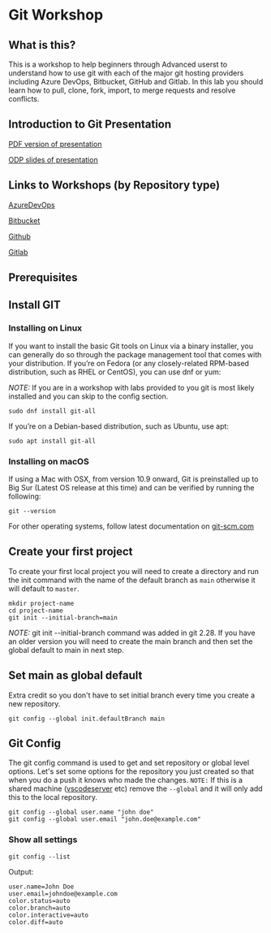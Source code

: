# Git Workshop

## What is this?

This is a workshop to help beginners through Advanced userst to understand how to use git with each of the major git hosting providers including Azure DevOps, Bitbucket, GitHub and Gitlab. In this lab you should learn how to pull, clone, fork, import, to merge requests and resolve conflicts.

## Introduction to Git Presentation

[PDF version of presentation](into_to_Git_slides.pdf)

[ODP slides of presentation](into_to_Git_slides.odp)

## Links to Workshops (by Repository type)

[AzureDevOps](ado/01-auth-clone-commit-push-merge.md)

[Bitbucket](bitbucket/01-auth-clone-commit-push-merge.md)

[Github](github/01-auth-clone-commit-push-merge.md)

[Gitlab](gitlab/01-auth-clone-commit-push-merge.md)

## Prerequisites

## Install GIT

### Installing on Linux

If you want to install the basic Git tools on Linux via a binary installer, you can generally do so through the package management tool that comes with your distribution. If you’re on Fedora (or any closely-related RPM-based distribution, such as RHEL or CentOS), you can use dnf or yum:

*NOTE:* If you are in a workshop with labs provided to you git is most likely installed and you can skip to the config section.

```shell
sudo dnf install git-all
```

If you’re on a Debian-based distribution, such as Ubuntu, use apt:

```shell
sudo apt install git-all
```

### Installing on macOS

If using a Mac with OSX, from version 10.9 onward, Git is preinstalled up to Big Sur (Latest OS release at this time) and can be verified by running the following:

```shell
git --version
```

For other operating systems, follow latest documentation on [git-scm.com](https://git-scm.com/book/en/v2/Getting-Started-Installing-Git)

## Create your first project

To create your first local project you will need to create a directory and run the init command with the name of the default branch as `main` otherwise it will default to `master`.

```shell
mkdir project-name
cd project-name
git init --initial-branch=main
```

*NOTE:* git init --initial-branch command was added in git 2.28. If you have an older version you will need to create the main branch and then set the global default to main in next step.

## Set main as global default

Extra credit so you don't have to set initial branch every time you create a new repository.

```shell
git config --global init.defaultBranch main
```

## Git Config

The git config command is used to get and set repository or global level options. Let's set some options for the repository you just created so that when you do a push it knows who made the changes. `NOTE:` If this is a shared machine ([vscodeserver](https://github.com/cdr/code-server) etc) remove the `--global` and it will only add this to the local repository.

```shell
git config --global user.name "john doe"
git config --global user.email "john.doe@example.com"
```

### Show all settings

```shell
git config --list
```

Output:

```shell
user.name=John Doe
user.email=johndoe@example.com
color.status=auto
color.branch=auto
color.interactive=auto
color.diff=auto
```
